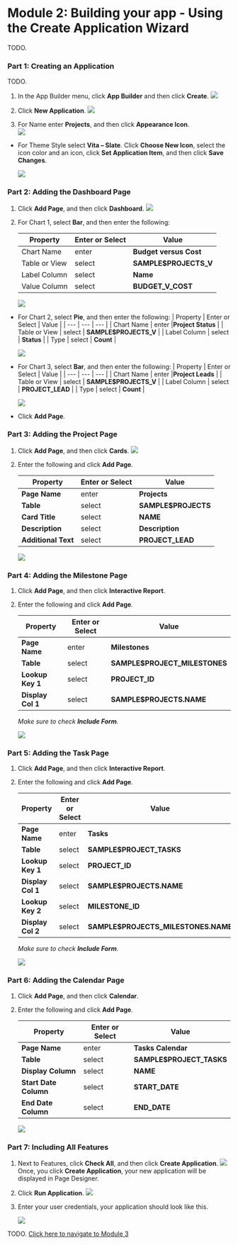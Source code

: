 # Module 2: Building your app - Using the Create Application Wizard
TODO.

### **Part 1: Creating an Application**
TODO.
1. In the App Builder menu, click **App Builder** and then click **Create**.
    ![](images/2/click-create.png)

2. Click **New Application**.
    ![](images/2/new-application.png)
3. For Name enter **Projects**, and then click **Appearance Icon**.  
    ![](images/2/appearance-icon.png)
- For Theme Style select **Vita – Slate**. Click **Choose New Icon**, select the icon color and an icon, click **Set Application Item**, and then click **Save Changes**.

    ![](images/2/choose-new-icon.png)

### **Part 2: Adding the Dashboard Page**

1. Click **Add Page**, and then click **Dashboard**.
    ![](images/2/add-page-dashboard.png)

2. For Chart 1, select **Bar**, and then enter the following:

    | Property | Enter or Select | Value |
    | --- | --- | --- |
    | Chart Name | enter |**Budget versus Cost** |
    | Table or View | select | **SAMPLE$PROJECTS_V** |
    | Label Column | select | **Name** |
    | Value Column | select | **BUDGET_V_COST** |

    ![](images/2/chart-1.png) 

- For Chart 2, select **Pie**, and then enter the following:
    | Property | Enter or Select | Value |
    | --- | --- | --- |
    | Chart Name | enter |**Project Status** |
    | Table or View | select | **SAMPLE$PROJECTS_V** |
    | Label Column | select | **Status** |
    | Type | select | **Count** |

    ![](images/2/chart-2.png)  

- For Chart 3, select **Bar**, and then enter the following:
    | Property | Enter or Select | Value |
    | --- | --- | --- |
    | Chart Name | enter |**Project Leads** |
    | Table or View | select | **SAMPLE$PROJECTS_V** |
    | Label Column | select | **PROJECT_LEAD** |
    | Type | select | **Count** |

    ![](images/2/chart-3.png) 
- Click **Add Page**.  
    

### **Part 3: Adding the Project Page**

1. Click **Add Page**, and then click **Cards**.
    ![](images/2/adding-page.png)
2. Enter the following and click **Add Page**.

    | Property | Enter or Select | Value |
    | --- | --- | --- |
    | **Page Name** | enter | **Projects** |
    | **Table** | select | **SAMPLE$PROJECTS** |
    | **Card Title** | select | **NAME** |
    | **Description** | select | **Description** |
    | **Additional Text** | select | **PROJECT_LEAD** |

    ![](images/2/add-page-project.png) 

### **Part 4: Adding the Milestone Page**

1. Click **Add Page**, and then click **Interactive Report**.
2. Enter the following and click **Add Page**.

    | Property | Enter or Select | Value |
    | --- | --- | --- |
    | **Page Name** | enter | **Milestones** |
    | **Table** | select | **SAMPLE$PROJECT_MILESTONES** |
    | **Lookup Key 1** | select | **PROJECT_ID** |
    | **Display Col 1** | select | **SAMPLE$PROJECTS.NAME** |

    *Make sure to check **Include Form**.*
    
    ![](images/2/add-page-milestone.png)

### **Part 5: Adding the Task Page**

1. Click **Add Page**, and then click **Interactive Report**.
2.  Enter the following and click **Add Page**.

    | Property | Enter or Select | Value |
    | --- | --- | --- |
    | **Page Name** | enter | **Tasks** |
    | **Table** | select | **SAMPLE$PROJECT_TASKS** |
    | **Lookup Key 1** | select | **PROJECT_ID** |
    | **Display Col 1** | select | **SAMPLE$PROJECTS.NAME** |
    | **Lookup Key 2** | select | **MILESTONE_ID** |
    | **Display Col 2** | select | **SAMPLE$PROJECTS_MILESTONES.NAME** |
    
    *Make sure to check **Include Form**.*
    
    ![](images/2/add-page-tasks.png)

### **Part 6: Adding the Calendar Page**

1. Click **Add Page**, and then click **Calendar**.
2. Enter the following and click **Add Page**.

    | Property | Enter or Select | Value |
    | --- | --- | --- |
    | **Page Name** | enter | **Tasks Calendar** |
    | **Table** | select | **SAMPLE$PROJECT_TASKS** |
    | **Display Column** | select | **NAME** |
    | **Start Date Column** | select | **START_DATE** |
    | **End Date Column** | select | **END_DATE** |
  
    ![](images/2/add-page-calendar.png)

### **Part 7: Including All Features**

1. Next to Features, click **Check All**, and then click **Create Application**. 
    ![](images/2/check-all.png)
    Once, you click **Create Application**, your new application will be displayed in Page Designer.
2. Click **Run Application**.
    ![](images/2/run-application.png)
3. Enter your user credentials, your application should look like this.

    ![](images/2/runtime-app.png)

TODO. [Click here to navigate to Module 3](3-recreating-the-app-improving-the-generated-app.md)  
